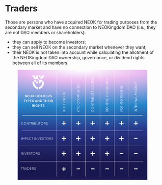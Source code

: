 # Traders

Those are persons who have acquired NEOK for trading purposes from the secondary market and have no connection to NEOKingdom DAO (i.e., they are not DAO members or shareholders):

* they can apply to become investors;
* they can sell NEOK on the secondary market whenever they want;
* their NEOK is not taken into account while calculating the allotment of the NEOKingdom DAO ownership, governance, or dividend rights between all of its members.

<figure><img src="../../.gitbook/assets/image (2).png" alt=""><figcaption></figcaption></figure>
